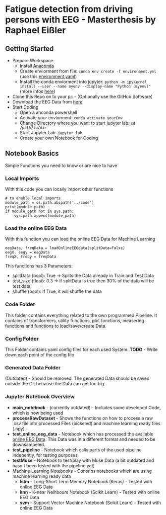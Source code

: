 # Fatigue detection from driving persons with EEG - Masterthesis by Raphael Eißler

## Getting Started
- Prepare Workspace
  - Install [Anaconda](https://www.anaconda.com/products/individual)
  - Create enviorment from file: `conda env create -f environment.yml` (use this [environment.yaml](environment.yml))
  - Install the conda enviorment into jupyter: `python -m ipykernel install --user --name myenv --display-name "Python (myenv)"` (more infos [here](https://ipython.readthedocs.io/en/stable/install/kernel_install.html))
- Clone this Repo on to your pc - (Optionally use the GitHub Software)
- Download the EEG Data from [here](https://1drv.ms/u/s!AuIx_mQRobFA1g8FMEXZBfbdnIgg?e=nMWSxN)
- Start Coding
  - Open a anconda powershell
  - Activate your enviorment: `conda activate yourEnv`
  - Change Directory where you want to start jupyter lab: `cd /path/to/dir`
  - Start Jupyter Lab: `jupyter lab`
  - Create your own Notebook for Coding
  
## Notebook Basics
Simple Functions you need to know or are nice to have

### Local Imports
With this code you can locally import other functions
```
# to enable local imports
module_path = os.path.abspath('../code')
print(module_path)
if module_path not in sys.path:
    sys.path.append(module_path)
```

### Load the online EEG Data
With this function you can load the online EEG Data for Machine Learning
```
eegData, freqData = loadOnlineEEGdata(splitData=False)
eegX, eegy = eegData
freqX, freqy = freqData
```
This functions has 3 Parameters:
- splitData (bool): True -> Splits the Data already in Train and Test Data
- test_size (float): 0.3 -> If splitData is true then 30% of the data will be test data
- shuffle (bool): If True, it will shuffle the data

### Code Folder
This folder contains everything related to the own programmed Pipeline. It contains of transformers, utility functions, plot functions, measering functions and functions to load/save/create Data.

### Config Folder
This Folder contains yaml config files for each used System.
**TODO** - Write down each point of the config file

### Generated Data Folder
(Outdated) - Should be removed. The generated Data should be saved outside the Git because the Data can get too big.

### Jupyter Notebook Overview
- **main_notebook** - (currently outdated) - Includes some developed Code, which is now being used
- **processRawDataset** - Shows the functions on how to process a raw .csv file into processed Files (pickeled) and machine learning ready files (.npy)
- **test_online_eeg_data** - Notebook which has processed the available [online EEG Data](https://figshare.com/articles/The_original_EEG_data_for_driver_fatigue_detection/5202739). This Data was in a different format and needed to be downsampeled.
- **test_pipeline** - Notebook which calls parts of the used pipeline indepently, for testing purposes
- **testMuse** - Notebook to test/play with Muse Data (a bit outdated and hasn't been tested with the pipeline yet)
- Machine Learning Notebooks - Contains notebooks which are using machine learning ready data
  - **lstm** - Long-Short Term Memory Notebook (Keras) - Tested with online EEG Data
  - **knn** - K-near Neihbours Notebook (Scikit Learn) - Tested with online EEG Data
  - **svm** - Support Vector Machine Notebook (Scikit Learn) - Tested with online EEG Data
